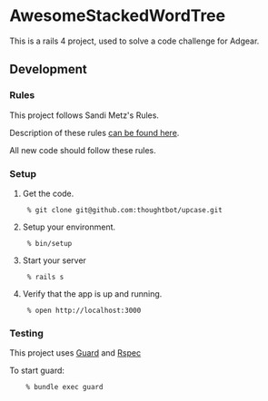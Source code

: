 # AwesomeStackedWordTree

This is a rails 4 project, used to solve a code challenge for Adgear. 

## Development


### Rules

This project follows Sandi Metz's Rules.

Description of these rules [can be found here](http://robots.thoughtbot.com/post/50655960596/sandi-metz-rules-for-developers).

All new code should follow these rules.

### Setup

1. Get the code.

        % git clone git@github.com:thoughtbot/upcase.git

1. Setup your environment.

        % bin/setup

3. Start your server

        % rails s

4. Verify that the app is up and running.

        % open http://localhost:3000


### Testing

This project uses [Guard](https://github.com/guard/guard) and [Rspec](https://github.com/rspec/rspec)

To start guard:

        % bundle exec guard


